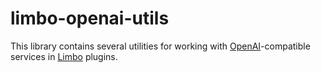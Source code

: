 # limbo-openai-utils

This library contains several utilities for working with [OpenAI](https://openai.com)-compatible services in [Limbo](https://github.com/limbo-chat) plugins.
